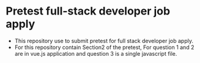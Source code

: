 # Pretest full-stack developer job apply
- This repository use to submit pretest for full stack developer job apply. 
- For this repository contain Section2 of the pretest, For question 1 and 2 are in vue.js application and question 3 is a single javascript file.
